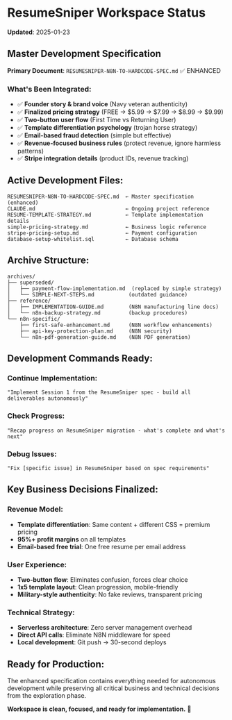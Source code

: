 # ResumeSniper Workspace Status
**Updated**: 2025-01-23

## Master Development Specification
**Primary Document**: `RESUMESNIPER-N8N-TO-HARDCODE-SPEC.md` ✅ ENHANCED

### What's Been Integrated:
- ✅ **Founder story & brand voice** (Navy veteran authenticity)
- ✅ **Finalized pricing strategy** (FREE → $5.99 → $7.99 → $8.99 → $9.99)
- ✅ **Two-button user flow** (First Time vs Returning User)
- ✅ **Template differentiation psychology** (trojan horse strategy)
- ✅ **Email-based fraud detection** (simple but effective)
- ✅ **Revenue-focused business rules** (protect revenue, ignore harmless patterns)
- ✅ **Stripe integration details** (product IDs, revenue tracking)

## Active Development Files:
```
RESUMESNIPER-N8N-TO-HARDCODE-SPEC.md  ← Master specification (enhanced)
CLAUDE.md                             ← Ongoing project reference  
RESUME-TEMPLATE-STRATEGY.md           ← Template implementation details
simple-pricing-strategy.md            ← Business logic reference
stripe-pricing-setup.md               ← Payment configuration
database-setup-whitelist.sql          ← Database schema
```

## Archive Structure:
```
archives/
├── superseded/
│   ├── payment-flow-implementation.md  (replaced by simple strategy)
│   └── SIMPLE-NEXT-STEPS.md           (outdated guidance)
├── reference/ 
│   ├── IMPLEMENTATION-GUIDE.md        (N8N manufacturing line docs)
│   └── n8n-backup-strategy.md         (backup procedures)
└── n8n-specific/
    ├── first-safe-enhancement.md      (N8N workflow enhancements)
    ├── api-key-protection-plan.md     (N8N security)
    └── n8n-pdf-generation-guide.md    (N8N PDF generation)
```

## Development Commands Ready:

### Continue Implementation:
`"Implement Session 1 from the ResumeSniper spec - build all deliverables autonomously"`

### Check Progress:
`"Recap progress on ResumeSniper migration - what's complete and what's next"`

### Debug Issues:
`"Fix [specific issue] in ResumeSniper based on spec requirements"`

## Key Business Decisions Finalized:

### Revenue Model:
- **Template differentiation**: Same content + different CSS = premium pricing
- **95%+ profit margins** on all templates
- **Email-based free trial**: One free resume per email address

### User Experience:
- **Two-button flow**: Eliminates confusion, forces clear choice
- **1x5 template layout**: Clean progression, mobile-friendly
- **Military-style authenticity**: No fake reviews, transparent pricing

### Technical Strategy:
- **Serverless architecture**: Zero server management overhead
- **Direct API calls**: Eliminate N8N middleware for speed
- **Local development**: Git push → 30-second deploys

## Ready for Production:
The enhanced specification contains everything needed for autonomous development while preserving all critical business and technical decisions from the exploration phase.

**Workspace is clean, focused, and ready for implementation.** 🚀